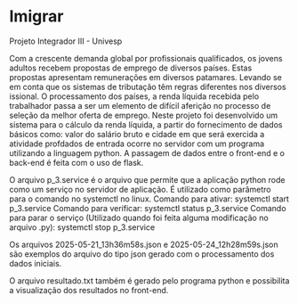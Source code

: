 # Imigrar
Projeto Integrador III - Univesp

Com a crescente demanda global por profissionais qualificados, os jovens adultos recebem propostas de emprego de diversos países. Estas propostas apresentam remunerações em diversos patamares. Levando se em conta que os sistemas de tributação têm regras diferentes nos diversos issional. O processamento dos países, a renda líquida recebida pelo trabalhador passa a ser um elemento de difícil aferição no processo de seleção da melhor oferta de emprego.
Neste projeto foi desenvolvido um sistema para o cálculo da renda líquida, a partir do fornecimento de dados básicos como: valor do salário bruto e cidade em que será exercida a atividade profdados de entrada ocorre no servidor com um programa utilizando a linguagem python.
A passagem de dados entre o front-end e o back-end é feita com o uso de flask.

O arquivo p_3.service é o arquivo que permite que a aplicação python rode como um serviço no servidor de aplicação. É utilizado como parâmetro para o comando no systemctl no linux.
Comando para ativar: systemctl start p_3.service
Comando para verificar: systemctl status p_3.service
Comando para parar o serviço (Utilizado quando foi feita alguma modificação no arquivo .py): systemctl stop p_3.service

Os arquivos 2025-05-21_13h36m58s.json e 2025-05-24_12h28m59s.json são exemplos do arquivo do tipo json gerado com o processamento dos dados iniciais.

O arquivo resultado.txt também é gerado pelo programa python e possibilita a visualização dos resultados no front-end.
